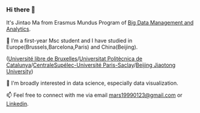### Hi there 👋

<!--
**woshimajintao/woshimajintao** is a ✨ _special_ ✨ repository because its `README.md` (this file) appears on your GitHub profile.

Here are some ideas to get you started:

- 🔭 I’m currently working on ...
- 🌱 I’m currently learning ...
- 👯 I’m looking to collaborate on ...
- 🤔 I’m looking for help with ...
- 💬 Ask me about ...
- 📫 How to reach me: ...
- 😄 Pronouns: ...
- ⚡ Fun fact: ...
-->

It's Jintao Ma from Erasmus Mundus Program of [Big Data Management and Analytics](https://bdma.ulb.ac.be/).

🔭 I’m a first-year Msc student and I have studied in Europe(Brussels,Barcelona,Paris) and China(Beijing).


  ([Université libre de Bruxelles](https://www.ulb.be/en)/[Universitat Politècnica de Catalunya](https://www.upc.edu/en?set_language=en)/[CentraleSupélec-Université Paris-Saclay](https://www.universite-paris-saclay.fr/en)/[Beijing Jiaotong University](https://en.bjtu.edu.cn/))

💌 I'm broadly interested in data science, especially data visualization.

📫 Feel free to connect with me via email mars19990123@gmail.com or [Linkedin](https://www.linkedin.com/in/jintao-m-758b26158).
